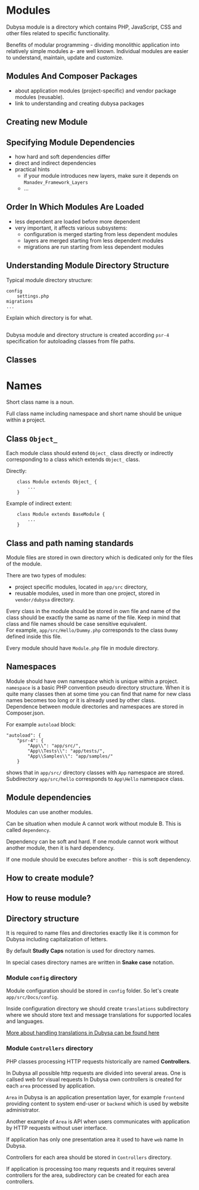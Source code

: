 # Modules

Dubysa module is a directory which contains PHP, JavaScript, CSS and other files 
related to specific functionality.

Benefits of modular programming - dividing monolithic application into relatively simple modules a- are well known. Individual modules are easier to understand, maintain, update and customize.

## Modules And Composer Packages ##

* about application modules (project-specific) and vendor package modules (reusable).
* link to understanding and creating dubysa packages
 
## Creating new Module ##

## Specifying Module Dependencies ##

* how hard and soft dependencies differ
* direct and indirect dependencies
* practical hints
	* if your module introduces new layers, make sure it depends on `Manadev_Framework_Layers`
	* ...

## Order In Which Modules Are Loaded ##

* less dependent are loaded before more dependent
* very important, it affects various subsystems:
	* configuration is merged starting from less dependent modules
	* layers are merged starting from less dependent modules
	* migrations are run starting from less dependent modules

## Understanding Module Directory Structure ##

Typical module directory structure:

	config
		settings.php
	migrations
	...

Explain which directory is for what.	

##  ##
Dubysa module and directory structure is created according `psr-4` specification for autoloading classes from file paths.


Classes
-----------------

# Names
Short class name is a noun. 

Full class name including namespace and short name should be unique within a project.

## Class `Object_`
Each module class should extend `Object_` class directly or indirectly corresponding to a class which extends `Object_` class. 

Directly:

		class Module extends Object_ {
			...
		}

Example of indirect extent:

		class Module extends BaseModule {
			...
		}
		
## Class and path naming standards
Module files are stored in own directory which is dedicated only for the files of the module. 

There are two types of modules: 

  - project specific modules, located in `app/src` directory,
  - reusable modules, used in more than one project, stored in `vendor/dubysa` directory. 

Every class in the module should be stored in own file and name of the class should be exactly the same as name of the file.
Keep in mind that class and file names should be case sensitive equivalent.  
For example, `app/src/Hello/Dummy.php` corresponds to the class `Dummy` defined inside this file.

Every module should have `Module.php` file in module directory. 

## Namespaces
Module should have own namespace which is unique within a project. `namespace` is a basic PHP convention pseudo directory structure. When it is quite many classes then at some time you can find that name for new class names becomes too long or it is already used by other class.  
Dependence between module directories and namespaces are stored in Composer.json. 

For example `autoload` block:

    "autoload": {
        "psr-4": {
            "App\\": "app/src/",
            "App\\Tests\\": "app/tests/",
            "App\\Samples\\": "app/samples/"
        }

shows that in `app/src/` directory classes with `App` namespace are stored.
Subdirectory `app/src/hello` corresponds to `App\Hello` namespace class. 

## Module dependencies
Modules can use another modules. 

Can be situation when module A cannot work without module B. This is called `dependency`. 

Dependency can be soft and hard. If one module cannot work without another module, then it is hard dependency.

If one module should be executes before another - this is soft dependency.

## How to create module?

## How to reuse module?

## Directory structure

It is required to name files and directories exactly like it is 
common for Dubysa including capitalization of letters.

By default **Studly Caps** notation is used for directory names.

In special cases directory names are written in **Snake case** notation.

### Module `config` directory 


Module configuration should be stored in `config` folder. So let's create `app/src/Docs/config`.

Inside configuration directory we should create `translations` subdirectory where we should store text and message translations for supported locales and languages.

[More about handling translations in Dubysa can be found here](../development-basics/translations)


### Module `Controllers` directory ##

PHP classes processing HTTP requests historically are named **Controllers**.

In Dubysa all possible http requests are divided into several areas. 
One is callsed web for visual requests 
In Dubysa own controllers is created for each `area` processed by application.

`Area` in Dubysa is an application presentation layer, 
for example `frontend` providing content to system end-user 
or `backend` which is used by website administrator. 

Another example of `Area` is API when users communicates with application by HTTP requests without user interface.

If application has only one presentation area it used to have `web` name In Dubysa. 

Controllers for each area should be stored in `Controllers` directory. 

If application is processing too many requests and it requires several controllers for the area, subdirectory can be created for each area controllers. 

